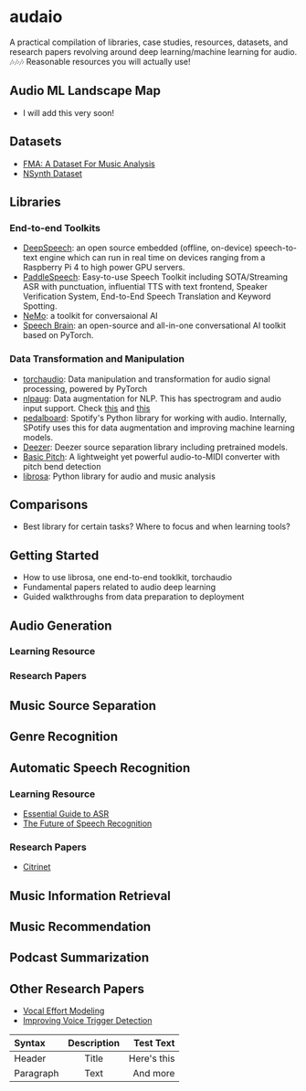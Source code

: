 # audaio
A practical compilation of libraries, case studies, resources, datasets, and research papers revolving around deep learning/machine learning for audio. 🎶🎶🎶
Reasonable resources you will actually use!

## Audio ML Landscape Map
- I will add this very soon!

## Datasets
- [FMA: A Dataset For Music Analysis](https://github.com/mdeff/fma)
- [NSynth Dataset](https://magenta.tensorflow.org/datasets/nsynth)


## Libraries
### End-to-end Toolkits
- [DeepSpeech](https://github.com/mozilla/DeepSpeech): an open source embedded (offline, on-device) speech-to-text engine which can run in real time on devices ranging from a Raspberry Pi 4 to high power GPU servers.
- [PaddleSpeech](https://github.com/PaddlePaddle/PaddleSpeech): Easy-to-use Speech Toolkit including SOTA/Streaming ASR with punctuation, influential TTS with text frontend, Speaker Verification System, End-to-End Speech Translation and Keyword Spotting.
- [NeMo](https://github.com/NVIDIA/NeMo): a toolkit for conversaional AI
- [Speech Brain](https://github.com/speechbrain/speechbrain): an open-source and all-in-one conversational AI toolkit based on PyTorch.
### Data Transformation and Manipulation
- [torchaudio](https://github.com/pytorch/audio): Data manipulation and transformation for audio signal processing, powered by PyTorch
- [nlpaug](https://github.com/makcedward/nlpaug): Data augmentation for NLP. This has spectrogram and audio input support. Check [this](https://github.com/makcedward/nlpaug/blob/master/example/spectrogram_augmenter.ipynb) and [this](https://github.com/makcedward/nlpaug/blob/master/example/audio_augmenter.ipynb)
- [pedalboard](https://github.com/spotify/pedalboard): Spotify's Python library for working with audio. Internally, SPotify uses this for data augmentation and improving machine learning models.
- [Deezer](https://github.com/deezer/spleeter): Deezer source separation library including pretrained models.
- [Basic Pitch](https://github.com/spotify/basic-pitch): A lightweight yet powerful audio-to-MIDI converter with pitch bend detection
- [librosa](https://github.com/librosa/librosa): Python library for audio and music analysis

## Comparisons
- Best library for certain tasks? Where to focus and when learning tools?

## Getting Started
- How to use librosa, one end-to-end tooklkit, torchaudio
- Fundamental papers related to audio deep learning
- Guided walkthroughs from data preparation to deployment


## Audio Generation
### Learning Resource
### Research Papers
## Music Source Separation
## Genre Recognition
## Automatic Speech Recognition
### Learning Resource
- [Essential Guide to ASR](https://developer.nvidia.com/blog/essential-guide-to-automatic-speech-recognition-technology/)
- [The Future of Speech Recognition](https://thegradient.pub/the-future-of-speech-recognition/)
### Research Papers
- [Citrinet](https://arxiv.org/abs/2104.01721)
## Music Information Retrieval
## Music Recommendation
## Podcast Summarization
## Other Research Papers
- [Vocal Effort Modeling](https://machinelearning.apple.com/research/vocal-effort-modeling)
- [Improving Voice Trigger Detection](https://machinelearning.apple.com/research/improving-voice-trigger)

| Syntax      | Description | Test Text     |
| :---        |    :----:   |          ---: |
| Header      | Title       | Here's this   |
| Paragraph   | Text        | And more      |
